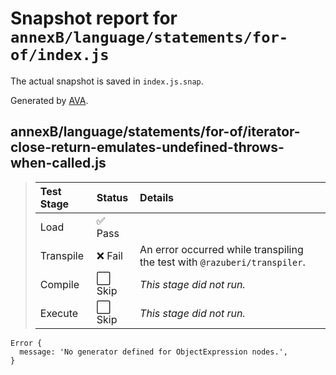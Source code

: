 # Snapshot report for `annexB/language/statements/for-of/index.js`

The actual snapshot is saved in `index.js.snap`.

Generated by [AVA](https://avajs.dev).

## annexB/language/statements/for-of/iterator-close-return-emulates-undefined-throws-when-called.js

> | Test Stage | Status | Details |
> | :-- | :-- | :-- |
> | Load | ✅ Pass |  |
> | Transpile | ❌ Fail | An error occurred while transpiling the test with `@razuberi/transpiler`. |
> | Compile | ⬜ Skip | *This stage did not run.* |
> | Execute | ⬜ Skip | *This stage did not run.* |

    Error {
      message: 'No generator defined for ObjectExpression nodes.',
    }
